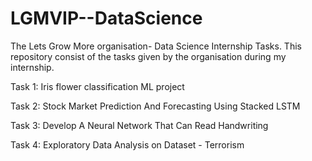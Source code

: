 # LGMVIP--DataScience

The Lets Grow More organisation- Data Science Internship Tasks. This repository consist of the tasks given by the organisation during my internship.

Task 1: Iris flower classification ML project

Task 2: Stock Market Prediction And Forecasting Using Stacked LSTM

Task 3: Develop A Neural Network That Can Read Handwriting

Task 4: Exploratory Data Analysis on Dataset - Terrorism

